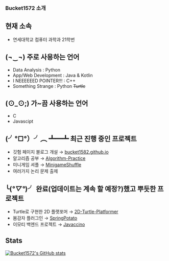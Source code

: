 ### Bucket1572 소개

## 현재 소속
- 연세대학교 컴퓨터 과학과 21학번

## (¬‿¬) 주로 사용하는 언어
- Data Analysis : Python
- App/Web Development : Java & Kotlin
- I NEEEEEED POINTER!!! : C++
- Something Strange : Python ~~Turtle~~

## (⊙_⊙;) 가~끔 사용하는 언어
- C
- Javascipt

## (╯°□°）╯︵ ┻━┻ 최근 진행 중인 프로젝트
- 깃험 페이지 블로그 개설 → [bucket1582.github.io](https://github.com/bucket1582/bucket1582.github.io)
- 알고리즘 공부 → [Algorithm-Practice](https://github.com/bucket1582/Algorithm-Practice)
- 미니게임 셔플 → [MinigameShuffle](https://github.com/bucket1582/MinigameShuffle)
- 여러가지 논리 문제 출제

## ╰(*°▽°*)╯ 완료(업데이트는 계속 할 예정?)했고 뿌듯한 프로젝트
- Turtle로 구현한 2D 플랫포머 → [2D-Turtle-Platformer](https://github.com/bucket1582/2D-Turtle-Platformer)
- 봄감자 플러그인 → [SpringPotato](https://github.com/bucket1582/SpringPotato)
- 이모티 백엔드 프로젝트 → [Javaccino](https://github.com/PoolC/Javaccino)

## Stats
[![Bucket1572's GitHub stats](https://github-readme-stats.vercel.app/api?username=bucket1582)](https://github.com/bucket1582)
